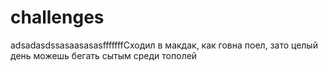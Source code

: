 # challenges
adsadasdssasaasasasfffffffСходил в макдак, как говна поел, зато целый день можешь бегать сытым среди тополей
